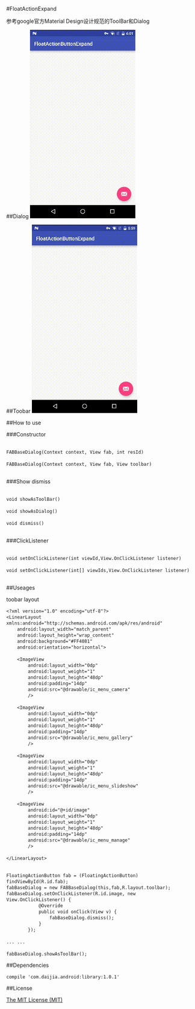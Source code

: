 #FloatActionExpand

参考google官方Material Design设计规范的ToolBar和Dialog


##Dialog
![Alt text](./dialog.gif)



##Toobar
![Alt text](./toolbar.gif)


##How to use

###Constructor

```

FABBaseDialog(Context context, View fab, int resId)

FABBaseDialog(Context context, View fab, View toolbar)


```
###Show dismiss

```

void showAsToolBar()

void showAsDialog()

void dismiss()


```

###ClickListener

```

void setOnClickListener(int viewId,View.OnClickListener listener)

void setOnClickListener(int[] viewIds,View.OnClickListener listener)


```

##Useages

toobar layout
 
```
<?xml version="1.0" encoding="utf-8"?>
<LinearLayout xmlns:android="http://schemas.android.com/apk/res/android"
    android:layout_width="match_parent"
    android:layout_height="wrap_content"
    android:background="#FF4081"
    android:orientation="horizontal">

    <ImageView
        android:layout_width="0dp"
        android:layout_weight="1"
        android:layout_height="48dp"
        android:padding="14dp"
        android:src="@drawable/ic_menu_camera"
        />

    <ImageView
        android:layout_width="0dp"
        android:layout_weight="1"
        android:layout_height="48dp"
        android:padding="14dp"
        android:src="@drawable/ic_menu_gallery"
        />

    <ImageView
        android:layout_width="0dp"
        android:layout_weight="1"
        android:layout_height="48dp"
        android:padding="14dp"
        android:src="@drawable/ic_menu_slideshow"
        />

    <ImageView
        android:id="@+id/image"
        android:layout_width="0dp"
        android:layout_weight="1"
        android:layout_height="48dp"
        android:padding="14dp"
        android:src="@drawable/ic_menu_manage"
        />

</LinearLayout>

```


```

FloatingActionButton fab = (FloatingActionButton) findViewById(R.id.fab);
fabBaseDialog = new FABBaseDialog(this,fab,R.layout.toolbar);
fabBaseDialog.setOnClickListener(R.id.image, new View.OnClickListener() {
            @Override
            public void onClick(View v) {
                fabBaseDialog.dismiss();
            }
        });
        
... ...
        
fabBaseDialog.showAsToolBar();

```


##Dependencies

```
compile 'com.daijia.android:library:1.0.1'
```

##License

[The MIT License (MIT)
](https://opensource.org/licenses/mit-license.php)